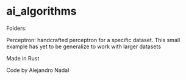 # ai_algorithms
Folders:

Perceptron: handcrafted perceptron for a specific dataset. This small example has yet to be generalize to work with larger datasets

Made in Rust

Code by Alejandro Nadal


